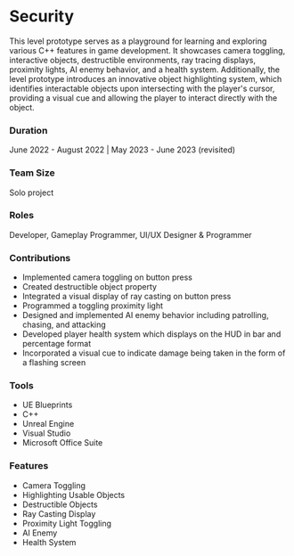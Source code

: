 # Security
This level prototype serves as a playground for learning and exploring various C++ features in game development. It showcases camera toggling, interactive objects, destructible environments, ray tracing displays, proximity lights, AI enemy behavior, and a health system. Additionally, the level prototype introduces an innovative object highlighting system, which identifies interactable objects upon intersecting with the player's cursor, providing a visual cue and allowing the player to interact directly with the object.

### Duration
June 2022 - August 2022  |  May 2023 - June 2023 (revisited)

### Team Size
Solo project

### Roles
Developer, Gameplay Programmer, UI/UX Designer & Programmer

### Contributions
- Implemented camera toggling on button press
- Created destructible object property
- Integrated a visual display of ray casting on button press
- Programmed a toggling proximity light
- Designed and implemented AI enemy behavior including patrolling, chasing, and attacking
- Developed player health system which displays on the HUD in bar and percentage format
- Incorporated a visual cue to indicate damage being taken in the form of a flashing screen

### Tools
- UE Blueprints
- C++
- Unreal Engine
- Visual Studio
- Microsoft Office Suite

### Features
- Camera Toggling
- Highlighting Usable Objects
- Destructible Objects
- Ray Casting Display
- Proximity Light Toggling
- AI Enemy
- Health System
